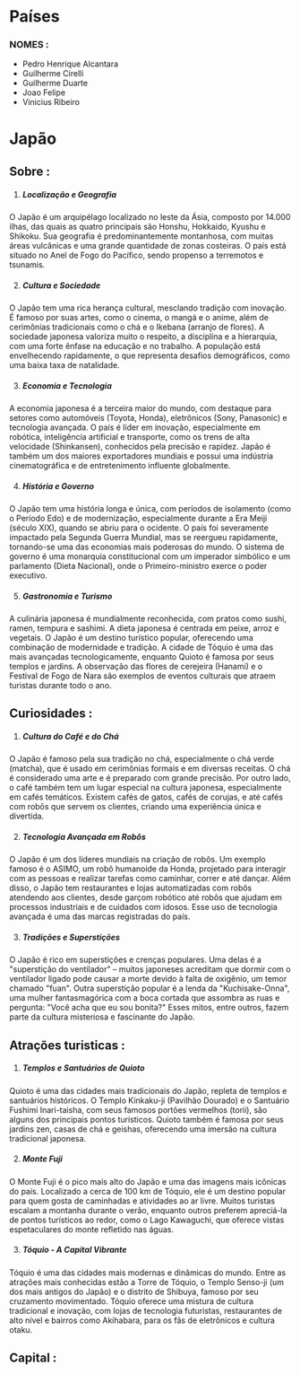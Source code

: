 # Países

### NOMES :
* Pedro Henrique Alcantara
* Guilherme Cirelli
* Guilherme Duarte
* Joao Felipe
* Vinicius Ribeiro

# Japão

## Sobre :

1. ##### Localização e Geografia
O Japão é um arquipélago localizado no leste da Ásia, composto por 14.000 ilhas, das quais as quatro principais são Honshu, Hokkaido, Kyushu e Shikoku.
Sua geografia é predominantemente montanhosa, com muitas áreas vulcânicas e uma grande quantidade de zonas costeiras.
O país está situado no Anel de Fogo do Pacífico, sendo propenso a terremotos e tsunamis.

2. ##### Cultura e Sociedade
O Japão tem uma rica herança cultural, mesclando tradição com inovação. É famoso por suas artes, como o cinema, o mangá e o anime, além de cerimônias tradicionais como o chá e o Ikebana (arranjo de flores).
A sociedade japonesa valoriza muito o respeito, a disciplina e a hierarquia, com uma forte ênfase na educação e no trabalho.
A população está envelhecendo rapidamente, o que representa desafios demográficos, como uma baixa taxa de natalidade.

3. ##### Economia e Tecnologia
A economia japonesa é a terceira maior do mundo, com destaque para setores como automóveis (Toyota, Honda), eletrônicos (Sony, Panasonic) e tecnologia avançada.
O país é líder em inovação, especialmente em robótica, inteligência artificial e transporte, como os trens de alta velocidade (Shinkansen), conhecidos pela precisão e rapidez.
Japão é também um dos maiores exportadores mundiais e possui uma indústria cinematográfica e de entretenimento influente globalmente.

4. ##### História e Governo
O Japão tem uma história longa e única, com períodos de isolamento (como o Período Edo) e de modernização, especialmente durante a Era Meiji (século XIX), quando se abriu para o ocidente.
O país foi severamente impactado pela Segunda Guerra Mundial, mas se reergueu rapidamente, tornando-se uma das economias mais poderosas do mundo.
O sistema de governo é uma monarquia constitucional com um imperador simbólico e um parlamento (Dieta Nacional), onde o Primeiro-ministro exerce o poder executivo.

5. ##### Gastronomia e Turismo
A culinária japonesa é mundialmente reconhecida, com pratos como sushi, ramen, tempura e sashimi. A dieta japonesa é centrada em peixe, arroz e vegetais.
O Japão é um destino turístico popular, oferecendo uma combinação de modernidade e tradição. A cidade de Tóquio é uma das mais avançadas tecnologicamente, enquanto Quioto é famosa por seus templos e jardins.
A observação das flores de cerejeira (Hanami) e o Festival de Fogo de Nara são exemplos de eventos culturais que atraem turistas durante todo o ano.


## Curiosidades : 

1. ##### Cultura do Café e do Chá
O Japão é famoso pela sua tradição no chá, especialmente o chá verde (matcha), que é usado em cerimônias formais e em diversas receitas. O chá é considerado uma arte e é preparado com grande precisão. Por outro lado, o café também tem um lugar especial na cultura japonesa, especialmente em cafés temáticos. Existem cafés de gatos, cafés de corujas, e até cafés com robôs que servem os clientes, criando uma experiência única e divertida.

2. ##### Tecnologia Avançada em Robôs
O Japão é um dos líderes mundiais na criação de robôs. Um exemplo famoso é o ASIMO, um robô humanoide da Honda, projetado para interagir com as pessoas e realizar tarefas como caminhar, correr e até dançar. Além disso, o Japão tem restaurantes e lojas automatizadas com robôs atendendo aos clientes, desde garçom robótico até robôs que ajudam em processos industriais e de cuidados com idosos. Esse uso de tecnologia avançada é uma das marcas registradas do país.

3. ##### Tradições e Superstições
O Japão é rico em superstições e crenças populares. Uma delas é a "superstição do ventilador" – muitos japoneses acreditam que dormir com o ventilador ligado pode causar a morte devido à falta de oxigênio, um temor chamado "fuan". Outra superstição popular é a lenda da "Kuchisake-Onna", uma mulher fantasmagórica com a boca cortada que assombra as ruas e pergunta: "Você acha que eu sou bonita?" Esses mitos, entre outros, fazem parte da cultura misteriosa e fascinante do Japão.


## Atrações turisticas :

1. ##### Templos e Santuários de Quioto
Quioto é uma das cidades mais tradicionais do Japão, repleta de templos e santuários históricos. O Templo Kinkaku-ji (Pavilhão Dourado) e o Santuário Fushimi Inari-taisha, com seus famosos portões vermelhos (torii), são alguns dos principais pontos turísticos. Quioto também é famosa por seus jardins zen, casas de chá e geishas, oferecendo uma imersão na cultura tradicional japonesa.

2. ##### Monte Fuji
O Monte Fuji é o pico mais alto do Japão e uma das imagens mais icônicas do país. Localizado a cerca de 100 km de Tóquio, ele é um destino popular para quem gosta de caminhadas e atividades ao ar livre. Muitos turistas escalam a montanha durante o verão, enquanto outros preferem apreciá-la de pontos turísticos ao redor, como o Lago Kawaguchi, que oferece vistas espetaculares do monte refletido nas águas.

3. ##### Tóquio - A Capital Vibrante
Tóquio é uma das cidades mais modernas e dinâmicas do mundo. Entre as atrações mais conhecidas estão a Torre de Tóquio, o Templo Senso-ji (um dos mais antigos do Japão) e o distrito de Shibuya, famoso por seu cruzamento movimentado. Tóquio oferece uma mistura de cultura tradicional e inovação, com lojas de tecnologia futuristas, restaurantes de alto nível e bairros como Akihabara, para os fãs de eletrônicos e cultura otaku.

 ## Capital :